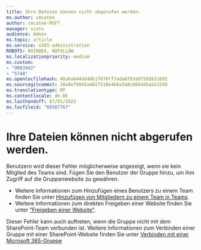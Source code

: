 ```yaml
---
title: Ihre Dateien können nicht abgerufen werden.
ms.author: cmcatee
author: cmcatee-MSFT
manager: scotv
audience: Admin
ms.topic: article
ms.service: o365-administration
ROBOTS: NOINDEX, NOFOLLOW
ms.localizationpriority: medium
ms.custom:
- "9003042"
- "5748"
ms.openlocfilehash: 48a6a644dd48b1f676ff7ada6f93a97591631892
ms.sourcegitcommit: 28a0efb945a4827518e4b6a3a8c804d4ba2e3349
ms.translationtype: MT
ms.contentlocale: de-DE
ms.lasthandoff: 07/01/2022
ms.locfileid: "66587767"
---
```

# <a name="we-cant-get-your-files"></a>Ihre Dateien können nicht abgerufen werden.

Benutzern wird dieser Fehler möglicherweise angezeigt, wenn sie kein Mitglied des Teams sind. Fügen Sie den Benutzer der Gruppe hinzu, um ihm Zugriff auf die Gruppenwebsite zu gewähren.

- Weitere Informationen zum Hinzufügen eines Benutzers zu einem Team finden Sie unter [Hinzufügen von Mitgliedern zu einem Team in Teams](https://support.microsoft.com/office/add-members-to-a-team-in-teams-aff2249d-b456-4bc3-81e7-52327b6b38e9).
- Weitere Informationen zum direkten Freigeben einer Website finden Sie unter ["Freigeben einer Website"](https://support.microsoft.com/office/share-a-site-958771a8-d041-4eb8-b51c-afea2eae3658).

Dieser Fehler kann auch auftreten, wenn die Gruppe nicht mit dem SharePoint-Team verbunden ist. Weitere Informationen zum Verbinden einer Gruppe mit einer SharePoint-Website finden Sie unter [Verbinden mit einer Microsoft 365-Gruppe](https://docs.microsoft.com/sharepoint/dev/transform/modernize-connect-to-office365-group)